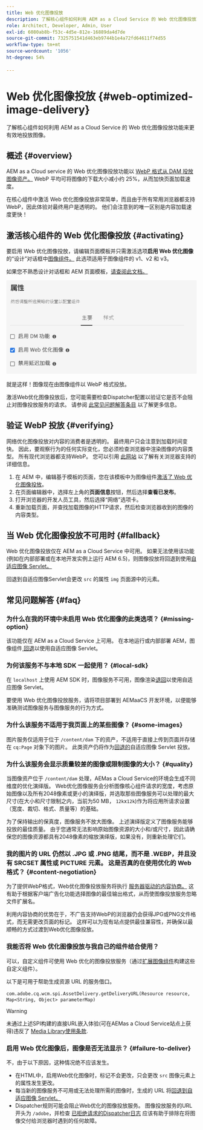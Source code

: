 ```yaml
---
title: Web 优化图像投放
description: 了解核心组件如何利用 AEM as a Cloud Service 的 Web 优化图像投放功能来更有效地投放图像。
role: Architect, Developer, Admin, User
exl-id: 6080ab8b-f53c-4d5e-812e-16889da4d7de
source-git-commit: 7325751541d463eb9744b1e4a72fd64611f74d55
workflow-type: tm+mt
source-wordcount: '1056'
ht-degree: 54%

---
```


# Web 优化图像投放 {#web-optimized-image-delivery}

了解核心组件如何利用 AEM as a Cloud Service 的 Web 优化图像投放功能来更有效地投放图像。

## 概述 {#overview}

AEM as a Cloud service 的 Web 优化图像投放功能以 [WebP 格式从 DAM 投放图像资产。](https://developers.google.com/speed/webp) WebP 平均可将图像的下载大小减小约 25%，从而加快页面加载速度。

在核心组件中激活 Web 优化图像投放非常简单，而且由于所有常用浏览器都支持 WebP，因此体验对最终用户是透明的。 他们会注意到的唯一区别是内容加载速度更快！

## 激活核心组件的 Web 优化图像投放 {#activating}

要启用 Web 优化图像投放，请编辑页面模板并只需激活选项&#x200B;**启用 Web 优化图像**&#x200B;的“设计”对话框中[图像组件。](/help/components/image.md#design-dialog) 此选项适用于图像组件的 v1、v2 和 v3。

如果您不熟悉设计对话框和 AEM 页面模板，[请查阅此文档。](/help/get-started/authoring.md#pre-configuring-core-components)

![在“设计”对话框中启用 Web 优化图像投放](/help/assets/web-optimized-image-delivery.png)

就是这样！图像现在由图像组件以 WebP 格式投放。

激活Web优化图像投放后，您可能需要检查Dispatcher配置以验证它是否不会阻止对图像投放服务的请求。 请参阅 [此常见问题解答条目](#failure-to-deliver) 以了解更多信息。

## 验证 WebP 投放 {#verifying}

网络优化图像投放对内容的消费者是透明的。 最终用户只会注意到加载时间变快。 因此，要观察行为的任何实际变化，您必须检查浏览器中渲染图像的内容类型。 所有现代浏览器都支持WebP。 您可以引用 [此网站](https://caniuse.com/webp) 以了解有关浏览器支持的详细信息。

1. 在 AEM 中，编辑基于模板的页面，您在该模板中为图像组件[激活了 Web 优化图像投放](#activating)。
1. 在页面编辑器中，选择左上角的&#x200B;**页面信息**&#x200B;按钮，然后选择&#x200B;**查看已发布**。
1. 打开浏览器的开发人员工具，然后选择“网络”选项卡。
1. 重新加载页面，并查找加载图像的HTTP请求，然后检查浏览器收到的图像的内容类型。

## 当 Web 优化图像投放不可用时 {#fallback}

Web 优化图像投放仅在 AEM as a Cloud Service 中可用。 如果无法使用该功能(例如在内部部署或在本地开发实例上运行 AEM 6.5)，则图像投放将回退到使用[自适应图像 Servlet。](/help/developing/adaptive-image-servlet.md)

回退到自适应图像Servlet会更改 `src` 的属性 `img` 页面源中的元素。

## 常见问题解答 {#faq}

### 为什么在我的环境中未启用 Web 优化图像的此类选项？ {#missing-option}

该功能仅在 AEM as a Cloud Service 上可用。 在本地运行或内部部署 AEM，图像组件[ 回退](#fallback)以使用自适应图像 Servlet。

### 为何该服务不与本地 SDK 一起使用？ {#local-sdk}

在 `localhost` 上使用 AEM SDK 时，图像服务不可用，图像渲染[退回](#fallback)以使用自适应图像 Servlet。

要使用 Web 优化图像投放服务，请将项目部署到 AEMaaCS 开发环境，以便能够准确测试图像服务与图像服务的行为方式。

### 为什么该服务不适用于我页面上的某些图像？ {#some-images}

图片服务仅适用于位于 `/content/dam` 下的资产，不适用于直接上传到页面并存储在 `cq:Page` 对象下的图片。 此类资产仍将作为[回退的](#fallback)自适应图像 Servlet 投放。

### 为什么该服务会显示质量较差的图像或限制图像的大小？ {#quality}

当图像资产位于 `/content/dam` 处理，AEMas a Cloud Service的环境会生成不同维度的优化演绎版。 Web优化图像服务会分析图像核心组件请求的宽度，考虑原始图像以及所有2048像素或更小的演绎版，并选取那些图像服务可以处理的最大尺寸(在大小和尺寸限制之内，当前为50 MB， `12k`x`12k`)作为将应用所请求设置（宽度、裁切、格式、质量等）的基础。

为了保持输出的保真度，图像服务不放大图像。 上述演绎版定义了图像服务能够投放的最佳质量。 由于您通常无法影响原始图像资源的大小和/或尺寸，因此请确保您的图像资源都具有2048像素的缩放演绎版，如果没有，则重新处理它们。

### 我的图片的 URL 仍然以 .JPG 或 .PNG 结尾，而不是 .WEBP，并且没有 SRCSET 属性或 PICTURE 元素。 这是否真的在使用优化的 Web 格式？ {#content-negotiation}

为了提供WebP格式，Web优化图像投放服务将执行 [服务器驱动的内容协商。](https://developer.mozilla.org/en-US/docs/Web/HTTP/Content_negotiation#server-driven_content_negotiation) 这有助于根据客户端广告化功能选择图像的最佳输出格式，从而使图像投放服务忽略文件扩展名。

利用内容协商的优势在于，不广告支持WebP的浏览器仍会获得JPG或PNG文件格式，而无需更改页面的标记。 这样可以为现有站点提供最佳兼容性，并确保以最顺畅的方式过渡到Web优化图像投放。

### 我能否将 Web 优化图像投放与我自己的组件结合使用？

可以，自定义组件可使用 Web 优化的图像投放服务（通过[扩展图像组件](/help/developing/customizing.md)构建这些自定义组件）。

以下是可用于帮助生成资源 URL 的服务借口。

```
com.adobe.cq.wcm.spi.AssetDelivery.getDeliveryURL(Resource resource, Map<String, Object> parameterMap)
```

>[!WARNING]
>
>未通过上述SPI构建的直接URL嵌入体验(可在AEMas a Cloud Service站点上获得)违反了 [Media Library使用条款](https://experienceleague.adobe.com/docs/experience-manager-cloud-service/content/assets/admin/medialibrary.html?lang=en#use-media-library).

### 启用 Web 优化图像后，图像是否无法显示？ {#failure-to-deliver}

不，由于以下原因，这种情况绝不应该发生。

* 在HTML中，启用Web优化图像时，标记不会更改，只会更改 `src` 图像元素上的属性发生更改。
* 每当新的图像服务不可用或无法处理所需的图像时，生成的 URL 将[回退到自适应图像 Servlet。](#fallback)
* Dispatcher规则可能会阻止Web优化的图像投放服务。 图像投放服务的URL开头为 `/adobe`，并检查 [已拒绝请求的Dispatcher日志](https://experienceleague.adobe.com/docs/experience-manager-learn/ams/dispatcher/common-logs.html#filter-rejects) 应该有助于排除在将图像交付给浏览器时遇到的任何故障。
